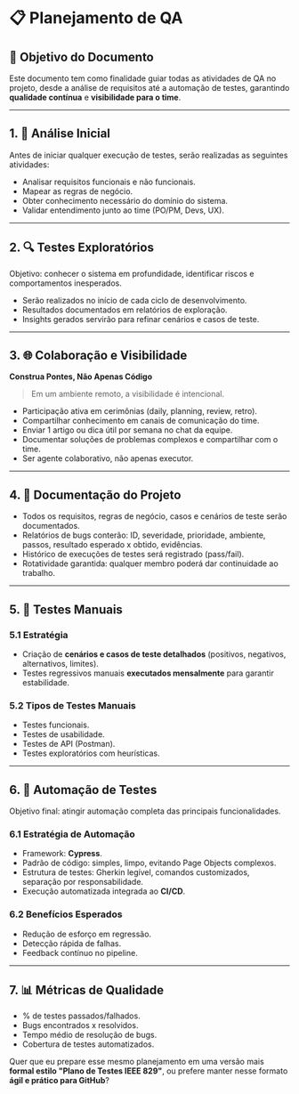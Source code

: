 # 📋 Planejamento de QA

## 🔹 Objetivo do Documento

Este documento tem como finalidade guiar todas as atividades de QA no projeto, desde a análise de requisitos até a automação de testes, garantindo **qualidade contínua** e **visibilidade para o time**.

---

## 1. 📖 Análise Inicial

Antes de iniciar qualquer execução de testes, serão realizadas as seguintes atividades:

*  Analisar requisitos funcionais e não funcionais.
*  Mapear as regras de negócio.
*  Obter conhecimento necessário do domínio do sistema.
*  Validar entendimento junto ao time (PO/PM, Devs, UX).

---

## 2. 🔍 Testes Exploratórios

Objetivo: conhecer o sistema em profundidade, identificar riscos e comportamentos inesperados.

* Serão realizados no início de cada ciclo de desenvolvimento.
* Resultados documentados em relatórios de exploração.
* Insights gerados servirão para refinar cenários e casos de teste.

---

## 3. 🌐 Colaboração e Visibilidade

**Construa Pontes, Não Apenas Código**

> Em um ambiente remoto, a visibilidade é intencional.

* Participação ativa em cerimônias (daily, planning, review, retro).
* Compartilhar conhecimento em canais de comunicação do time.
* Enviar 1 artigo ou dica útil por semana no chat da equipe.
* Documentar soluções de problemas complexos e compartilhar com o time.
* Ser agente colaborativo, não apenas executor.

---

## 4. 📝 Documentação do Projeto

* Todos os requisitos, regras de negócio, casos e cenários de teste serão documentados.
* Relatórios de bugs conterão: ID, severidade, prioridade, ambiente, passos, resultado esperado x obtido, evidências.
* Histórico de execuções de testes será registrado (pass/fail).
* Rotatividade garantida: qualquer membro poderá dar continuidade ao trabalho.

---

## 5. 🧪 Testes Manuais

### 5.1 Estratégia

* Criação de **cenários e casos de teste detalhados** (positivos, negativos, alternativos, limites).
* Testes regressivos manuais **executados mensalmente** para garantir estabilidade.

### 5.2 Tipos de Testes Manuais

* Testes funcionais.
* Testes de usabilidade.
* Testes de API (Postman).
* Testes exploratórios com heurísticas.

---

## 6. 🤖 Automação de Testes

Objetivo final: atingir automação completa das principais funcionalidades.

### 6.1 Estratégia de Automação

* Framework: **Cypress**.
* Padrão de código: simples, limpo, evitando Page Objects complexos.
* Estrutura de testes: Gherkin legível, comandos customizados, separação por responsabilidade.
* Execução automatizada integrada ao **CI/CD**.

### 6.2 Benefícios Esperados

* Redução de esforço em regressão.
* Detecção rápida de falhas.
* Feedback contínuo no pipeline.

---

## 7. 📊 Métricas de Qualidade

* % de testes passados/falhados.
* Bugs encontrados x resolvidos.
* Tempo médio de resolução de bugs.
* Cobertura de testes automatizados.

Quer que eu prepare esse mesmo planejamento em uma versão mais **formal estilo "Plano de Testes IEEE 829"**, ou prefere manter nesse formato **ágil e prático para GitHub**?
